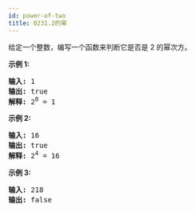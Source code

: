 ```yaml
---
id: power-of-two
title: 0231.2的幂
---
```

给定一个整数，编写一个函数来判断它是否是 2 的幂次方。

**示例 1:**


<pre><strong>输入:</strong> 1<br/><strong>输出:</strong> true<br/><strong>解释: </strong>2<sup>0</sup> = 1</pre>

**示例 2:**


<pre><strong>输入:</strong> 16<br/><strong>输出:</strong> true<br/><strong>解释: </strong>2<sup>4</sup> = 16</pre>

**示例 3:**


<pre><strong>输入:</strong> 218<br/><strong>输出:</strong> false</pre>

